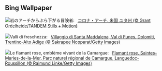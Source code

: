 ## Bing Wallpaper
![](https://www.bing.com/th?id=OHR.CoronaArch_JA-JP2223848865_UHD.jpg&w=1000)岩のアーチからぶら下がる冒険者:&nbsp;&ensp;[コロナ・アーチ, 米国 ユタ州 (© Grant Ordelheide/TANDEM Stills + Motion)](https://www.bing.com/th?id=OHR.CoronaArch_JA-JP2223848865_UHD.jpg)
<br><br/>
![](https://www.bing.com/th?id=OHR.SantaMaddalena_IT-IT2896067117_UHD.jpg&w=1000)Valli di freschezza:&nbsp;&ensp;[Villaggio di Santa Maddalena, Val di Funes, Dolomiti, Trentino-Alto Adige (© Sakrapee Nopparat/Getty Images)](https://www.bing.com/th?id=OHR.SantaMaddalena_IT-IT2896067117_UHD.jpg)
<br><br/>
![](https://www.bing.com/th?id=OHR.Flamingos_FR-FR9616625186_UHD.jpg&w=1000)Le flamant rose, emblème vivant de la Camargue:&nbsp;&ensp;[Flamant rose, Saintes-Maries-de-la-Mer, Parc naturel régional de Camargue, Languedoc-Roussillon (© Raimund Linke/Getty Images)](https://www.bing.com/th?id=OHR.Flamingos_FR-FR9616625186_UHD.jpg)
<br><br/>
